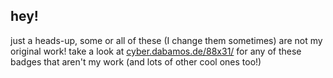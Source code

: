 ## hey!     

just a heads-up, some or all of these (I change them sometimes) are not my original work! take a look at [cyber.dabamos.de/88x31/](https://cyber.dabamos.de/88x31/) for any of these badges that aren't my work (and lots of other cool ones too!)
